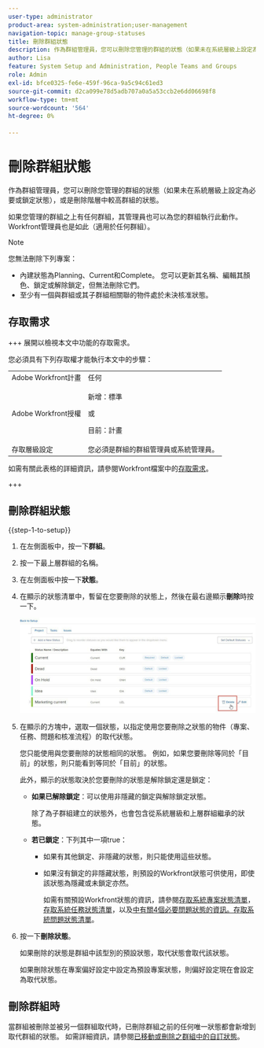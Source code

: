 ```yaml
---
user-type: administrator
product-area: system-administration;user-management
navigation-topic: manage-group-statuses
title: 刪除群組狀態
description: 作為群組管理員，您可以刪除您管理的群組的狀態（如果未在系統層級上設定為必要或鎖定狀態），或是刪除階層中較高群組的狀態。
author: Lisa
feature: System Setup and Administration, People Teams and Groups
role: Admin
exl-id: bfce0325-fe6e-459f-96ca-9a5c94c61ed3
source-git-commit: d2ca099e78d5adb707a0a5a53ccb2e6dd06698f8
workflow-type: tm+mt
source-wordcount: '564'
ht-degree: 0%

---
```


# 刪除群組狀態

作為群組管理員，您可以刪除您管理的群組的狀態（如果未在系統層級上設定為必要或鎖定狀態），或是刪除階層中較高群組的狀態。

如果您管理的群組之上有任何群組，其管理員也可以為您的群組執行此動作。 Workfront管理員也是如此（適用於任何群組）。

>[!NOTE]
>
>您無法刪除下列專案：
>
>* 內建狀態為Planning、Current和Complete。 您可以更新其名稱、編輯其顏色、鎖定或解除鎖定，但無法刪除它們。
>* 至少有一個與群組或其子群組相關聯的物件處於未決核准狀態。

## 存取需求

+++ 展開以檢視本文中功能的存取需求。

您必須具有下列存取權才能執行本文中的步驟：

<table style="table-layout:auto"> 
 <col> 
 <col> 
 <tbody> 
  <tr> 
   <td role="rowheader">Adobe Workfront計畫</td> 
   <td>任何</td> 
  </tr> 
  <tr> 
  <tr> 
   <td role="rowheader">Adobe Workfront授權</td> 
   <td><p>新增：標準</p>
       <p>或</p>
       <p>目前：計畫</p></td>
  </tr> 
  </tr> 
  <tr> 
   <td role="rowheader">存取層級設定</td> 
   <td>您必須是群組的群組管理員或系統管理員。</td>
  </tr> 
 </tbody> 
</table>

如需有關此表格的詳細資訊，請參閱Workfront檔案中的[存取需求](/help/quicksilver/administration-and-setup/add-users/access-levels-and-object-permissions/access-level-requirements-in-documentation.md)。

+++

## 刪除群組狀態

{{step-1-to-setup}}

1. 在左側面板中，按一下&#x200B;**群組**。
1. 按一下最上層群組的名稱。
1. 在左側面板中按一下&#x200B;**狀態**。
1. 在顯示的狀態清單中，暫留在您要刪除的狀態上，然後在最右邊顯示&#x200B;**刪除**&#x200B;時按一下。

   ![刪除](assets/hover-click-delete.jpg)

1. 在顯示的方塊中，選取一個狀態，以指定使用您要刪除之狀態的物件（專案、任務、問題和核准流程）的取代狀態。

   您只能使用與您要刪除的狀態相同的狀態。 例如，如果您要刪除等同於「目前」的狀態，則只能看到等同於「目前」的狀態。

   此外，顯示的狀態取決於您要刪除的狀態是解除鎖定還是鎖定：

   * **如果已解除鎖定**：可以使用非隱藏的鎖定與解除鎖定狀態。

     除了為子群組建立的狀態外，也會包含從系統層級和上層群組繼承的狀態。

   * **若已鎖定**：下列其中一項true：

      * 如果有其他鎖定、非隱藏的狀態，則只能使用這些狀態。
      * 如果沒有鎖定的非隱藏狀態，則預設的Workfront狀態可供使用，即使該狀態為隱藏或未鎖定亦然。

        如需有關預設Workfront狀態的資訊，請參閱[存取系統專案狀態清單](../../../administration-and-setup/customize-workfront/creating-custom-status-and-priority-labels/project-statuses.md)，[存取系統任務狀態清單](../../../administration-and-setup/customize-workfront/creating-custom-status-and-priority-labels/task-statuses.md)，以及[中有關4個必要問題狀態的資訊。存取系統問題狀態清單](../../../administration-and-setup/customize-workfront/creating-custom-status-and-priority-labels/issue-statuses.md)。

1. 按一下&#x200B;**刪除狀態**。

   如果刪除的狀態是群組中該型別的預設狀態，取代狀態會取代該狀態。

   如果刪除狀態在專案偏好設定中設定為預設專案狀態，則偏好設定現在會設定為取代狀態。

## 刪除群組時

當群組被刪除並被另一個群組取代時，已刪除群組之前的任何唯一狀態都會新增到取代群組的狀態。 如需詳細資訊，請參閱[已移動或刪除之群組中的自訂狀態](../../../administration-and-setup/manage-groups/manage-group-statuses/custom-statuses-in-group-moved-or-deleted.md)。
